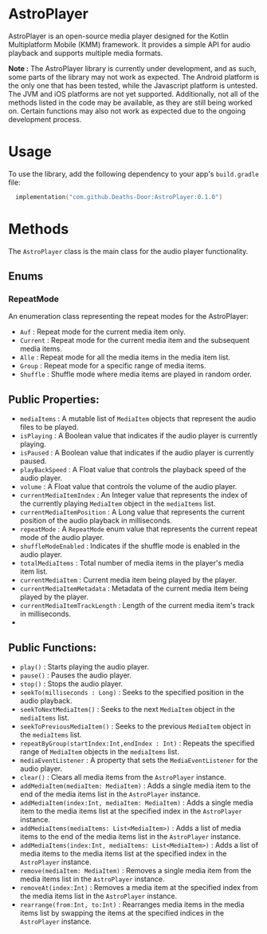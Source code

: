# AstroPlayer
AstroPlayer is an open-source media player designed for the Kotlin Multiplatform Mobile (KMM) framework. It provides a simple API for audio playback and supports multiple media formats.

**Note :**  The AstroPlayer library is currently under development, and as such, some parts of the library may not work as expected. The Android platform is the only one that has been tested, while the Javascript platform is untested. The JVM and iOS platforms are not yet supported. Additionally, not all of the methods listed in the code may be available, as they are still being worked on. Certain functions may also not work as expected due to the ongoing development process.

# Usage
To use the library, add the following dependency to your app's `build.gradle` file:

```kotlin
  implementation("com.github.Deaths-Door:AstroPlayer:0.1.0")
```

# Methods

The `AstroPlayer` class is the main class for the audio player functionality.

## Enums 

### RepeatMode
An enumeration class representing the repeat modes for the AstroPlayer:

- `Auf` : Repeat mode for the current media item only.
- `Current` : Repeat mode for the current media item and the subsequent media items.
- `Alle` : Repeat mode for all the media items in the media item list.
- `Group` : Repeat mode for a specific range of media items.
- `Shuffle` : Shuffle mode where media items are played in random order.

## Public Properties:

- `mediaItems` : A mutable list of `MediaItem` objects that represent the audio files to be played.
- `isPlaying` : A Boolean value that indicates if the audio player is currently playing.
- `isPaused` : A Boolean value that indicates if the audio player is currently paused.
- `playBackSpeed` : A Float value that controls the playback speed of the audio player.
- `volume` : A Float value that controls the volume of the audio player.
- `currentMediaItemIndex` : An Integer value that represents the index of the currently playing `MediaItem` object in the `mediaItems` list.
- `currentMediaItemPosition` : A Long value that represents the current position of the audio playback in milliseconds.
- `repeatMode` : A `RepeatMode` enum value that represents the current repeat mode of the audio player.
- `shuffleModeEnabled` : Indicates if the shuffle mode is enabled in the audio player.
- `totalMediaItems` : Total number of media items in the player's media item list.
- `currentMediaItem` : Current media item being played by the player.
- `currentMediaItemMetadata` : Metadata of the current media item being played by the player.
- `currentMediaItemTrackLength` : Length of the current media item's track in milliseconds.
- 
## Public Functions:
- `play()` : Starts playing the audio player.
- `pause()` : Pauses the audio player.
- `stop()` : Stops the audio player.
- `seekTo(milliseconds : Long)` : Seeks to the specified position in the audio playback.
- `seekToNextMediaItem()` : Seeks to the next `MediaItem` object in the `mediaItems` list.
- `seekToPreviousMediaItem()` : Seeks to the previous `MediaItem` object in the `mediaItems` list.
- `repeatByGroup(startIndex:Int,endIndex : Int)` : Repeats the specified range of `MediaItem` objects in the `mediaItems` list.
- `mediaEventListener` : A property that sets the `MediaEventListener` for the audio player.
- `clear()` : Clears all media items from the `AstroPlayer` instance.
- `addMediaItem(mediaItem: MediaItem)` : Adds a single media item to the end of the media items list in the `AstroPlayer` instance.
- `addMediaItem(index:Int, mediaItem: MediaItem)` : Adds a single media item to the media items list at the specified index in the `AstroPlayer` instance.
- `addMediaItems(mediaItems: List<MediaItem>)` : Adds a list of media items to the end of the media items list in the `AstroPlayer` instance.
- `addMediaItems(index:Int, mediaItems: List<MediaItem>)` : Adds a list of media items to the media items list at the specified index in the `AstroPlayer` instance.
- `remove(mediaItem: MediaItem)` : Removes a single media item from the media items list in the `AstroPlayer` instance.
- `removeAt(index:Int)` : Removes a media item at the specified index from the media items list in the `AstroPlayer` instance.
-  `rearrange(from:Int, to:Int)` : Rearranges media items in the media items list by swapping the items at the specified indices in the `AstroPlayer` instance.
